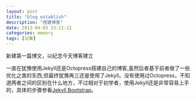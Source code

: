 ```yaml
---
layout: post
title: "blog establish"
description: "搭建博客"
date: 2013-04-03 23:11:12
categories: memory
tags: [记事]
---
```


新建第一篇博文，以纪念今天博客建立

一直在犹豫使用Jekyll还是Octopress搭建自己的博客,虽然后者基于前者做了一些优化之类的东西,但最终犹豫再三还是使用了Jekyll。没有使用过Octopress，不知道两者之间的区别在什么地方，不过相对于初学者，使用Jekyll还是非常容易上手的，具体的步骤参看[Jekyll Bootstrap](http://jekyllbootstrap.com)。

